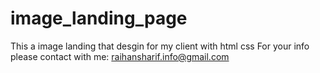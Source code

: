 # image_landing_page
This a image landing that desgin for my client with html css
For your info please contact with me: raihansharif.info@gmail.com
